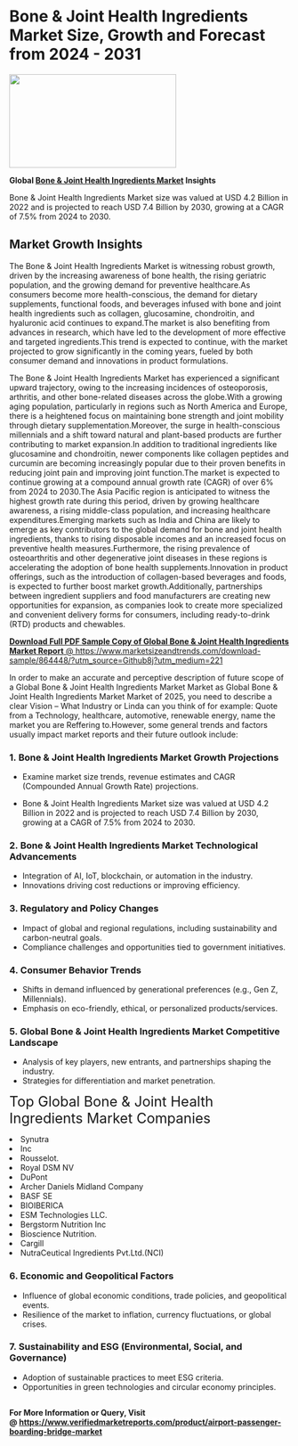 <H1>Bone & Joint Health Ingredients Market Size, Growth and Forecast from 2024 - 2031</H1><img class="aligncenter size-medium wp-image-584254" src="https://thirdeyenews.in/wp-content/uploads/2024/09/Global-Market-Research-300x168.jpeg" alt="" width="300" height="168" /><p><strong>Global&nbsp;<a href="https://www.marketsizeandtrends.com/download-sample/864448/?utm_source=Github8j?utm_medium=221">Bone & Joint Health Ingredients Market</a> Insights</strong></p><p>Bone & Joint Health Ingredients Market size was valued at USD 4.2 Billion in 2022 and is projected to reach USD 7.4 Billion by 2030, growing at a CAGR of 7.5% from 2024 to 2030.</p><p><h2>Market Growth Insights</h2> <p>The Bone & Joint Health Ingredients Market is witnessing robust growth, driven by the increasing awareness of bone health, the rising geriatric population, and the growing demand for preventive healthcare.As consumers become more health-conscious, the demand for dietary supplements, functional foods, and beverages infused with bone and joint health ingredients such as collagen, glucosamine, chondroitin, and hyaluronic acid continues to expand.The market is also benefiting from advances in research, which have led to the development of more effective and targeted ingredients.This trend is expected to continue, with the market projected to grow significantly in the coming years, fueled by both consumer demand and innovations in product formulations.<a href="#"></a></p> <p>The Bone & Joint Health Ingredients Market has experienced a significant upward trajectory, owing to the increasing incidences of osteoporosis, arthritis, and other bone-related diseases across the globe.With a growing aging population, particularly in regions such as North America and Europe, there is a heightened focus on maintaining bone strength and joint mobility through dietary supplementation.Moreover, the surge in health-conscious millennials and a shift toward natural and plant-based products are further contributing to market expansion.In addition to traditional ingredients like glucosamine and chondroitin, newer components like collagen peptides and curcumin are becoming increasingly popular due to their proven benefits in reducing joint pain and improving joint function.The market is expected to continue growing at a compound annual growth rate (CAGR) of over 6% from 2024 to 2030.The Asia Pacific region is anticipated to witness the highest growth rate during this period, driven by growing healthcare awareness, a rising middle-class population, and increasing healthcare expenditures.Emerging markets such as India and China are likely to emerge as key contributors to the global demand for bone and joint health ingredients, thanks to rising disposable incomes and an increased focus on preventive health measures.Furthermore, the rising prevalence of osteoarthritis and other degenerative joint diseases in these regions is accelerating the adoption of bone health supplements.Innovation in product offerings, such as the introduction of collagen-based beverages and foods, is expected to further boost market growth.Additionally, partnerships between ingredient suppliers and food manufacturers are creating new opportunities for expansion, as companies look to create more specialized and convenient delivery forms for consumers, including ready-to-drink (RTD) products and chewables.<a href="#"></p><p><span class=""><strong>Download Full PDF Sample Copy of Global Bone & Joint Health Ingredients Market Report</strong> @ <a href="https://www.marketsizeandtrends.com/download-sample/864448/?utm_source=Github8j?utm_medium=221" target="_blank">https://www.marketsizeandtrends.com/download-sample/864448/?utm_source=Github8j?utm_medium=221</a></span></p><p>In order to make an accurate and perceptive description of future scope of a Global&nbsp;Bone & Joint Health Ingredients Market Market as Global&nbsp;Bone & Joint Health Ingredients Market Market of 2025, you need to describe a clear Vision &ndash; What Industry or Linda can you think of for example: Quote from a Technology, healthcare, automotive, renewable energy, name the market you are Reffering to.However, some general trends and factors usually impact market reports and their future outlook include:</p><h3>1.&nbsp;<strong>Bone & Joint Health Ingredients Market Growth Projections</strong></h3><ul><li>Examine market size trends, revenue estimates and CAGR (Compounded Annual Growth Rate) projections.</li><li><p>Bone & Joint Health Ingredients Market size was valued at USD 4.2 Billion in 2022 and is projected to reach USD 7.4 Billion by 2030, growing at a CAGR of 7.5% from 2024 to 2030.</p></li></ul><h3>2.&nbsp;<strong>Bone & Joint Health Ingredients Market Technological Advancements</strong></h3><ul><li>Integration of AI, IoT, blockchain, or automation in the industry.</li><li>Innovations driving cost reductions or improving efficiency.</li></ul><h3>3.&nbsp;<strong>Regulatory and Policy Changes</strong></h3><ul><li>Impact of global and regional regulations, including sustainability and carbon-neutral goals.</li><li>Compliance challenges and opportunities tied to government initiatives.</li></ul><h3>4.&nbsp;<strong>Consumer Behavior Trends</strong></h3><ul><li>Shifts in demand influenced by generational preferences (e.g., Gen Z, Millennials).</li><li>Emphasis on eco-friendly, ethical, or personalized products/services.</li></ul><h3>5.&nbsp;<strong>Global Bone & Joint Health Ingredients Market Competitive Landscape</strong></h3><ul><li>Analysis of key players, new entrants, and partnerships shaping the industry.</li><li>Strategies for differentiation and market penetration.</li></ul><p data-pm-slice="1 1 []"><span style="color: inherit; font-family: inherit; font-size: 25px;">Top Global Bone & Joint Health Ingredients Market Companies</span></p><div class="" data-test-id=""><p><li>Synutra</li><li> Inc</li><li> Rousselot.</li><li> Royal DSM NV</li><li> DuPont</li><li> Archer Daniels Midland Company</li><li> BASF SE</li><li> BIOIBERICA</li><li> ESM Technologies LLC.</li><li> Bergstorm Nutrition Inc</li><li> Bioscience Nutrition.</li><li> Cargill</li><li> NutraCeutical Ingredients Pvt.Ltd.(NCI)</li></p></div><h3>6.&nbsp;<strong>Economic and Geopolitical Factors</strong></h3><ul><li>Influence of global economic conditions, trade policies, and geopolitical events.</li><li>Resilience of the market to inflation, currency fluctuations, or global crises.</li></ul><h3>7.&nbsp;<strong>Sustainability and ESG (Environmental, Social, and Governance)</strong></h3><ul><li>Adoption of sustainable practices to meet ESG criteria.</li><li>Opportunities in green technologies and circular economy principles.</li></ul><h2><strong style="font-size: 14px;">For More Information or Query, Visit @&nbsp;</strong><a style="background-color: #ffffff; font-size: 14px;" href="https://www.marketsizeandtrends.com/report/bone-and-joint-health-ingredients-market/" target="_blank">https://www.verifiedmarketreports.com/product/airport-passenger-boarding-bridge-market</a></h2>